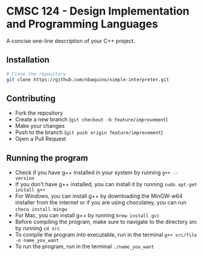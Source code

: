 # CMSC 124 - Design Implementation and Programming Languages

A concise one-line description of your C++ project.

## Installation

```bash
# Clone the repository
git clone https://github.com/nbaquino/simple-interpreter.git
```

## Contributing
- Fork the repository
- Create a new branch (`git checkout -b feature/improvement`)
- Make your changes
- Push to the branch (`git push origin feature/improvement`)
- Open a Pull Request


## Running the program
- Check if you have g++ installed in your system by running `g++ --version`
- If you don't have g++ installed, you can install it by running `sudo apt-get install g++`
- For Windows, you can install g++ by downloading the MinGW-w64 installer from the internet or if you are using chocolatey, you can run `choco install mingw`
- For Mac, you can install g++ by running `brew install gcc`
- Before compiling the program, make sure to navigate to the directory src by running `cd src`
- To compile the program into executable, run in the terminal `g++ src/file -o name_you_want`
- To run the program, run in the terminal `./name_you_want`
